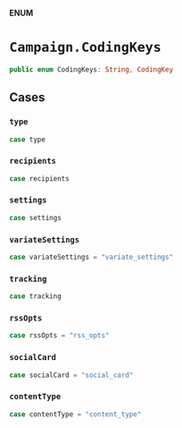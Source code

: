 **ENUM**

# `Campaign.CodingKeys`

```swift
public enum CodingKeys: String, CodingKey
```

## Cases
### `type`

```swift
case type
```

### `recipients`

```swift
case recipients
```

### `settings`

```swift
case settings
```

### `variateSettings`

```swift
case variateSettings = "variate_settings"
```

### `tracking`

```swift
case tracking
```

### `rssOpts`

```swift
case rssOpts = "rss_opts"
```

### `socialCard`

```swift
case socialCard = "social_card"
```

### `contentType`

```swift
case contentType = "content_type"
```
